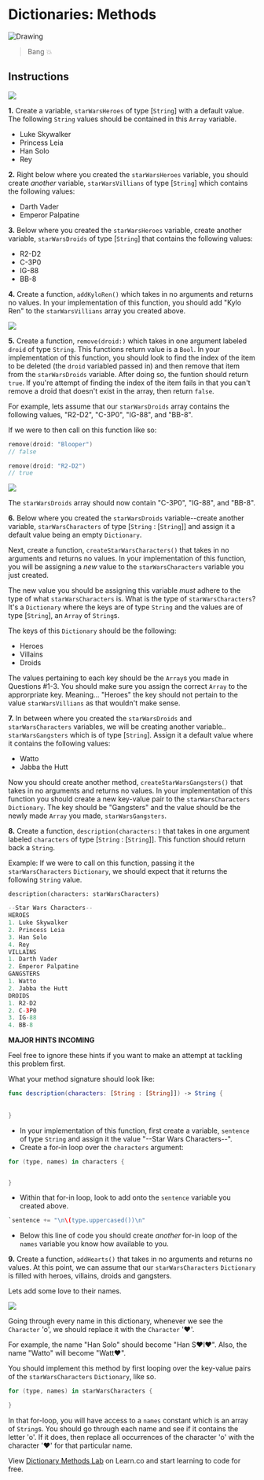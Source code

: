 # Dictionaries: Methods

![Drawing](http://i.imgur.com/Dr8ghE9.jpg?1)

> Bang 💥 

## Instructions

![](http://i.imgur.com/kXXcO1R.jpg?1)

**1.** Create a variable, `starWarsHeroes` of type [`String`] with a default value. The following `String` values should be contained in this `Array` variable.
* Luke Skywalker
* Princess Leia
* Han Solo
* Rey

**2.** Right below where you created the `starWarsHeroes` variable, you should create _another_ variable, `starWarsVillians` of type [`String`] which contains the following values:
* Darth Vader
* Emperor Palpatine

**3.** Below where you created the `starWarsHeroes` variable, create another variable, `starWarsDroids` of type [`String`] that contains the following values:
* R2-D2
* C-3P0
* IG-88
* BB-8

**4.** Create a function, `addKyloRen()` which takes in no arguments and returns no values. In your implementation of this function, you should add "Kylo Ren" to the `starWarsVillians` array you created above.

![](http://i.imgur.com/azURyRS.jpg?1)

**5.** Create a function, `remove(droid:)` which takes in one argument labeled `droid` of type `String`. This functions return value is a `Bool`. In your implementation of this function, you should look to find the index of the item to be deleted (the `droid` variabled passed in) and then remove that item from the `starWarsDroids` variable.  After doing so, the funtion should return `true`. If you're attempt of finding the index of the item fails in that you can't remove a droid that doesn't exist in the array, then return `false`.

For example, lets assume that our `starWarsDroids` array contains the following values, "R2-D2", "C-3P0", "IG-88", and "BB-8".

If we were to then call on this function like so:  

```swift
remove(droid: "Blooper")
// false

remove(droid: "R2-D2")
// true
```

![](http://i.imgur.com/Ui8RPf9.jpg?1)

The `starWarsDroids` array should now contain "C-3P0", "IG-88", and "BB-8". 

**6.** Below where you created the `starWarsDroids` variable--create another variable, `starWarsCharacters` of type [`String` : [`String`]] and assign it a default value being an empty `Dictionary`.

Next, create a function, `createStarWarsCharacters()` that takes in no arguments and returns no values. In your implementation of this function, you will be assigning a _new_ value to the `starWarsCharacters` variable you just created.

The new value you should be assigning this variable _must_ adhere to the type of what `starWarsCharacters` is. What is the type of `starWarsCharacters`? It's a `Dictionary` where the keys are of type `String` and the values are of type [`String`], an `Array` of `String`s.

The keys of this `Dictionary` should be the following:
* Heroes
* Villains
* Droids

The values pertaining to each key should be the `Array`s you made in Questions #1-3. You should make sure you assign the correct `Array` to the approrpriate key. Meaning... "Heroes" the key should not pertain to the value `starWarsVillians` as that wouldn't make sense.
 
**7.** In between where you created the `starWarsDroids` and `starWarsCharacters` variables, we will be creating another variable.. `starWarsGangsters` which is of type [`String`]. Assign it a default value where it contains the following values:
* Watto
* Jabba the Hutt

Now you should create another method, `createStarWarsGangsters()` that takes in no arguments and returns no values. In your implementation of this function you should create a new key-value pair to the `starWarsCharacters` `Dictionary`. The key should be "Gangsters" and the value should be the newly made `Array` you made, `starWarsGangsters`.

**8.** Create a function, `description(characters:)` that takes in one argument labeled `characters` of type [`String` : [`String`]]. This function should return back a `String`.

Example: If we were to call on this function, passing it the `starWarsCharacters` `Dictionary`, we should expect that it returns the following `String` value.

`description(characters: starWarsCharacters)`

```swift
--Star Wars Characters--
HEROES
1. Luke Skywalker
2. Princess Leia
3. Han Solo
4. Rey
VILLAINS
1. Darth Vader
2. Emperor Palpatine
GANGSTERS
1. Watto
2. Jabba the Hutt
DROIDS
1. R2-D2
2. C-3P0
3. IG-88
4. BB-8
```

**MAJOR HINTS INCOMING**

Feel free to ignore these hints if you want to make an attempt at tackling this problem first.

What your method signature should look like:

```swift
func description(characters: [String : [String]]) -> String {
       
		
}
```

* In your implementation of this function, first create a variable, `sentence` of type `String` and assign it the value "--Star Wars Characters--".
* Create a for-in loop over the `characters` argument:

```swift
for (type, names) in characters {


}
```

* Within that for-in loop, look to add onto the `sentence` variable you created above.

```swift
`sentence += "\n\(type.uppercased())\n"
```
* Below this line of code you should create _another_ for-in loop of the `names` variable you know how available to you.

**9.** Create a function, `addHearts()` that takes in no arguments and returns no values. At this point, we can assume that our `starWarsCharacters` `Dictionary` is filled with heroes, villains, droids and gangsters.

Lets add some love to their names.

![](http://i.imgur.com/YjoOjE7.jpg?1)

Going through every name in this dictionary, whenever we see the `Character` 'o', we should replace it with the `Character` '❤️'.

For example, the name "Han Solo" should become "Han S❤️l❤️". Also, the name "Watto" will become "Watt❤️".

You should implement this method by first looping over the key-value pairs of the `starWarsCharacters` `Dictionary`, like so.

```swift
for (type, names) in starWarsCharacters {

}
```

In that for-loop, you will have access to a `names` constant which is an array of `String`s. You should go through each name and see if it contains the letter 'o'. If it does, then replace all occurrences of the character 'o' with the character '❤️' for that particular name.

<p class='util--hide'>View <a href='https://learn.co/lessons/swift-dictionaryMethods-lab'>Dictionary Methods Lab</a> on Learn.co and start learning to code for free.</p>
